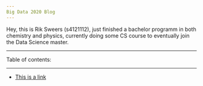 ```yaml
---
Big Data 2020 Blog
---
```


Hey, this is Rik Sweers (s4121112), just finished a bachelor programm in both chemistry and physics, currently doing some CS course to eventually join the Data Science master.

___
Table of contents:
___

* [This is a link](something.md)



